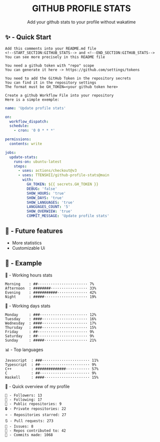 <h1 align="center">GITHUB PROFILE STATS</h1>
<p align="center">Add your github stats to your profile without wakatime</p>

## ✨ - Quick Start
```
Add this comments into your README.md file
<!--START_SECTION:GITHUB_STATS--> and <!--END_SECTION:GITHUB_STATS-->
You can see more precisely in this README file
```
```
You need a github token with "repo" scope
You can generate it here -> https://github.com/settings/tokens
```
```
You need to add the GitHub Token in the repository secrets
You can find it in the repository settings
The format must be GH_TOKEN=<your github token here>
```
```
Create a github Workflow File into your repository
Here is a simple exemple:
```
```yml
name: 'Update profile stats'

on:
  workflow_dispatch:
  schedule:
    - cron: '0 0 * * *'

permissions:
  contents: write

jobs:
  update-stats:
    runs-on: ubuntu-latest
    steps:
      - uses: actions/checkout@v3
      - uses: TTENSHII/github-profile-stats@main
        with:
          GH_TOKEN: ${{ secrets.GH_TOKEN }}
          DEBUG: 'false'
          SHOW_HOURS: 'true'
          SHOW_DAYS: 'true'
          SHOW_LANGUAGES: 'true'
          LANGUAGES_COUNT: '5'
          SHOW_OVERWIEW: 'true'
          COMMIT_MESSAGE: 'Update profile stats'
```

## 🔖 - Future features
- More statistics
- Customizable Ui

## 📘 - Example

<!--START_SECTION:GITHUB_STATS-->
🌉 - Working hours stats
```text
Morning    : ##······················· 7%
Afternoon  : ########················· 33%
Evening    : ###########·············· 42%
Night      : #####···················· 19%
```
📅 - Working days stats
```text
Monday     : ###······················ 12%
Tuesday    : ####····················· 16%
Wednesday  : ####····················· 17%
Thursday   : ####····················· 15%
Friday     : ##······················· 9%
Saturday   : ##······················· 9%
Sunday     : #####···················· 21%
```
📊 - Top languages
```text
Javascript  : ###······················ 11%
Typescript  : ##······················· 9%
C++         : ##############··········· 57%
C           : ##······················· 9%
Haskell     : ####····················· 15%
```
🎏 - Quick overview of my profile
```text
👥 - Followers: 13
👤 - Following: 17
📂 - Public repositories: 9
🔒 - Private repositories: 22
⭐ - Repositories starred: 27
🔃 - Pull requests: 273
🏮 - Issues: 8
🐲 - Repos contributed to: 42
🍃 - Commits made: 1068
```
<!--END_SECTION:GITHUB_STATS-->
